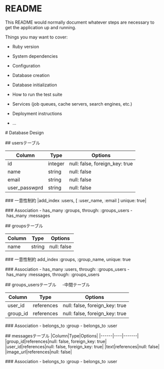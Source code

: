 # README


This README would normally document whatever steps are necessary to get the
application up and running.

Things you may want to cover:

* Ruby version

* System dependencies

* Configuration

* Database creation

* Database initialization

* How to run the test suite

* Services (job queues, cache servers, search engines, etc.)

* Deployment instructions

* ...


# Database Design


## usersテーブル

|Column|Type|Options|
|------|----|-------|
|id|integer|null: false, foreign_key: true|
|name|string|null: false|
|email|string|null: false|
|user_passwprd|string|null: false|

### 一意性制約
|add_index :users, [ :user_name, :email ] unique: true|

### Association
- has_many :groups, through: :groups_users
- has_many :messages


## groupsテーブル

|Column|Type|Options|
|------|----|-------|
|name|string|null: false|

### 一意性制約
add_index :groups, :group_name, unique: true

### Association
- has_many :users, through: :groups_users
- has_many :messages, through: :groups_users


## groups_usersテーブル     -中間テーブル

|Column|Type|Options|
|------|----|-------|
|user_id|references|null: false, foreign_key: true|
|group_id|references|null: false, foreign_key: true|

### Association
- belongs_to :group
- belongs_to :user


## messagesテーブル
|Column|Type|Options|
|------|----|-------|
|group_id|references|null: false, foreign_key: true|
|user_id|references|null: false, foreign_key: true|
|text|references|null: false|
|image_url|references|null: false|

### Association
- belongs_to :group
- belongs_to :user
